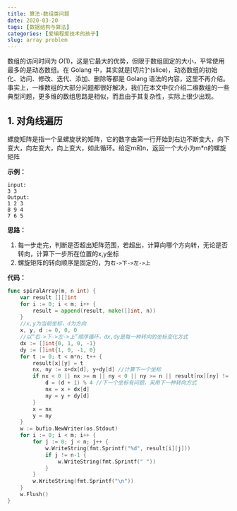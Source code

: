 ```yaml
---
title: 算法-数组类问题
date: 2020-03-20
tags: [数据结构与算法]
categories: [爱编程爱技术的孩子]
slug: array problem
---
```


数组的访问时间为 $O(1)$，这是它最大的优势，但限于数组固定的大小，平常使用最多的是动态数组。在 Golang 中，其实就是[切片]^(slice)，动态数组的初始化、访问、修改、迭代、添加、删除等都是 Golang 语法的内容，这里不再介绍。事实上，一维数组的大部分问题都很好解决，我们在本文中仅介绍二维数组的一些典型问题，更多维的数组思路是相似，而且由于其复杂性，实际上很少出现。

## 1. 对角线遍历



螺旋矩阵是指一个呈螺旋状的矩阵，它的数字由第一行开始到右边不断变大，向下变大，向左变大，向上变大，如此循环。给定m和n，返回一个大小为m*n的螺旋矩阵

**示例：**

```in
input:
3 3
Output:
1 2 3
8 9 4
7 6 5
```

**思路：**

1. 每一步走完，判断是否超出矩阵范围，若超出，计算向哪个方向转，无论是否转向，计算下一步所在位置的x,y坐标
2. 螺旋矩阵的转向顺序是固定的，为`右->下->左->上`

**代码：**

```go
func spiralArray(m, n int) {
	var result [][]int
	for i := 0; i < m; i++ {
		result = append(result, make([]int, n))
	}
    //x,y为当前坐标，d为方向
	x, y, d := 0, 0, 0
    //以“右->下->左->上”顺序循环，dx,dy是每一种转向的坐标变化方式
	dx := []int{0, 1, 0, -1}
	dy := []int{1, 0, -1, 0}
	for t := 0; t < m*n; t++ {
		result[x][y] = t
		nx, ny := x+dx[d], y+dy[d] //计算下一个坐标
		if nx < 0 || nx >= m || ny < 0 || ny >= n || result[nx][ny] != 0 {
			d = (d + 1) % 4 //下一个坐标有问题，采用下一种转向方式
			nx = x + dx[d]
			ny = y + dy[d]
		}
		x = nx
		y = ny
	}
	w := bufio.NewWriter(os.Stdout)
	for i := 0; i < m; i++ {
		for j := 0; j < n; j++ {
			w.WriteString(fmt.Sprintf("%d", result[i][j]))
			if j != n-1 {
				w.WriteString(fmt.Sprintf(" "))
			}
		}
		w.WriteString(fmt.Sprintf("\n"))
	}
	w.Flush()
}
```



